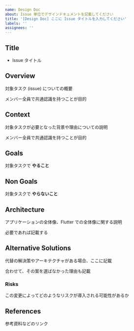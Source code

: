 ```yaml
---
name: Design Doc
about: Issue 単位でデザインドキュメントを記載してください
title: '[Design Doc] ここに Issue タイトルを入力してください'
labels: ''
assignees: ''
---
```


## Title

- Issue タイトル

## Overview

対象タスク (issue) についての概要

メンバー全員で共通認識を持つことが目的

## Context

対象タスクが必要となった背景や理由についての説明

メンバー全員で共通認識を持つことが目的

## Goals

対象タスクで **やること**

## Non Goals

対象タスクで **やらないこと**

## Architecture

アプリケーションの全体像、Flutter での全体像に関する説明

必要であれば記載する

## Alternative Solutions

代替の解決策やアーキテクチャがある場合、ここに記載

合わせて、その案を選ばなかった理由も記載

### Risks

この変更によってどのようなリスクが導入される可能性があるか

## References

参考資料などのリンク
